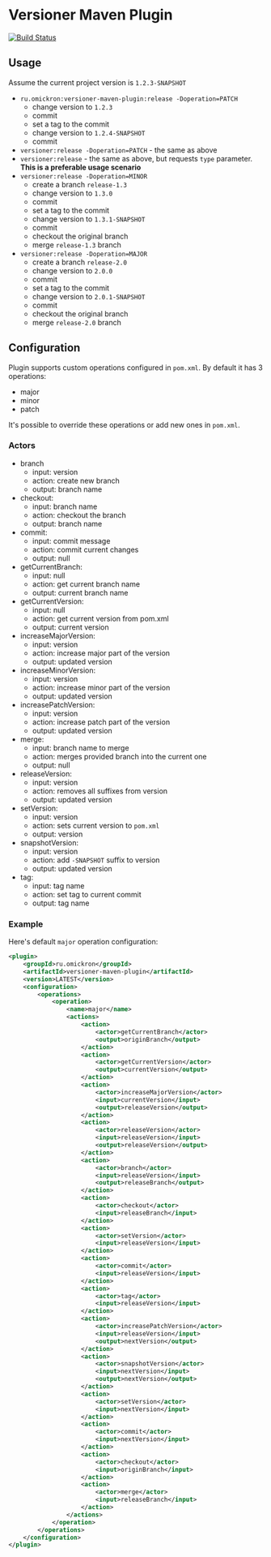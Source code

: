 # Versioner Maven Plugin

[![Build Status](https://travis-ci.com/mih-kopylov/versioner-maven-plugin.svg)](https://travis-ci.com/mih-kopylov/versioner-maven-plugin)

## Usage
Assume the current project version is `1.2.3-SNAPSHOT`

* `ru.omickron:versioner-maven-plugin:release -Doperation=PATCH`
  * change version to `1.2.3`
  * commit
  * set a tag to the commit
  * change version to `1.2.4-SNAPSHOT`
  * commit
* `versioner:release -Doperation=PATCH` - the same as above
* `versioner:release` - the same as above, but requests `type` parameter. **This is a preferable usage scenario**
* `versioner:release -Doperation=MINOR`
  * create a branch `release-1.3`
  * change version to `1.3.0`
  * commit 
  * set a tag to the commit
  * change version to `1.3.1-SNAPSHOT`
  * commit
  * checkout the original branch
  * merge `release-1.3` branch 
* `versioner:release -Doperation=MAJOR`
  * create a branch `release-2.0`
  * change version to `2.0.0`
  * commit 
  * set a tag to the commit
  * change version to `2.0.1-SNAPSHOT`
  * commit 
  * checkout the original branch
  * merge `release-2.0` branch 

## Configuration
Plugin supports custom operations configured in `pom.xml`. By default it has 3 operations:

* major
* minor
* patch

It's possible to override these operations or add new ones in `pom.xml`. 

### Actors

* branch
  * input: version
  * action: create new branch
  * output: branch name
* checkout:
  * input: branch name
  * action: checkout the branch
  * output: branch name
* commit:
  * input: commit message
  * action: commit current changes
  * output: null
* getCurrentBranch:
  * input: null
  * action: get current branch name
  * output: current branch name
* getCurrentVersion:
  * input: null
  * action: get current version from pom.xml
  * output: current version
* increaseMajorVersion:
  * input: version
  * action: increase major part of the version
  * output: updated version
* increaseMinorVersion:
  * input: version
  * action: increase minor part of the version
  * output: updated version
* increasePatchVersion:
  * input: version
  * action: increase patch part of the version
  * output: updated version
* merge:
  * input: branch name to merge
  * action: merges provided branch into the current one
  * output: null
* releaseVersion:
  * input: version
  * action: removes all suffixes from version
  * output: updated version
* setVersion:
  * input: version
  * action: sets current version to `pom.xml`
  * output: version
* snapshotVersion:
  * input: version
  * action: add `-SNAPSHOT` suffix to version
  * output: updated version
* tag:
  * input: tag name
  * action: set tag to current commit
  * output: tag name

### Example
Here's default `major` operation configuration:

```xml
<plugin>
    <groupId>ru.omickron</groupId>
    <artifactId>versioner-maven-plugin</artifactId>
    <version>LATEST</version>
    <configuration>
        <operations>
            <operation>
                <name>major</name>
                <actions>
                    <action>
                        <actor>getCurrentBranch</actor>
                        <output>originBranch</output>
                    </action>
                    <action>
                        <actor>getCurrentVersion</actor>
                        <output>currentVersion</output>
                    </action>
                    <action>
                        <actor>increaseMajorVersion</actor>
                        <input>currentVersion</input>
                        <output>releaseVersion</output>
                    </action>
                    <action>
                        <actor>releaseVersion</actor>
                        <input>releaseVersion</input>
                        <output>releaseVersion</output>
                    </action>
                    <action>
                        <actor>branch</actor>
                        <input>releaseVersion</input>
                        <output>releaseBranch</output>
                    </action>
                    <action>
                        <actor>checkout</actor>
                        <input>releaseBranch</input>
                    </action>
                    <action>
                        <actor>setVersion</actor>
                        <input>releaseVersion</input>
                    </action>
                    <action>
                        <actor>commit</actor>
                        <input>releaseVersion</input>
                    </action>
                    <action>
                        <actor>tag</actor>
                        <input>releaseVersion</input>
                    </action>
                    <action>
                        <actor>increasePatchVersion</actor>
                        <input>releaseVersion</input>
                        <output>nextVersion</output>
                    </action>
                    <action>
                        <actor>snapshotVersion</actor>
                        <input>nextVersion</input>
                        <output>nextVersion</output>
                    </action>
                    <action>
                        <actor>setVersion</actor>
                        <input>nextVersion</input>
                    </action>
                    <action>
                        <actor>commit</actor>
                        <input>nextVersion</input>
                    </action>
                    <action>
                        <actor>checkout</actor>
                        <input>originBranch</input>
                    </action>
                    <action>
                        <actor>merge</actor>
                        <input>releaseBranch</input>
                    </action>
                </actions>
            </operation>
        </operations>
    </configuration>
</plugin>
```
